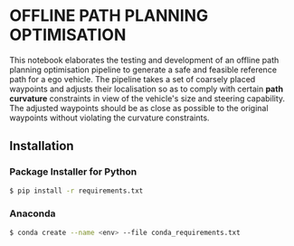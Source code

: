 # OFFLINE PATH PLANNING OPTIMISATION
This notebook elaborates the testing and development of an offline path planning optimisation pipeline to generate a safe and feasible reference path for a ego vehicle. The pipeline takes a set of coarsely placed waypoints and adjusts their localisation so as to comply with certain **path curvature** constraints in view of the vehicle's size and steering capability. The adjusted waypoints should be as close as possible to the original waypoints without violating the curvature constraints.

## Installation
### Package Installer for Python
```bash
$ pip install -r requirements.txt
```

### Anaconda
```bash
$ conda create --name <env> --file conda_requirements.txt
```